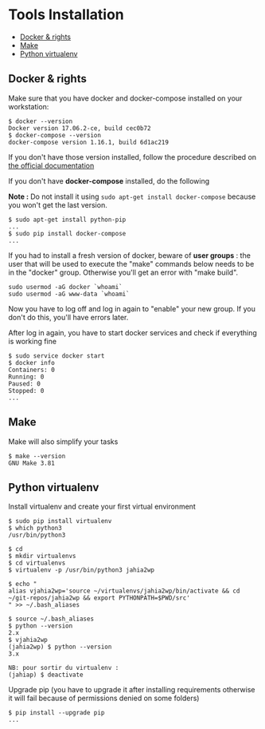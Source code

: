 Tools Installation
==================

<!-- TOC -->

- [Docker & rights](#docker--rights)
- [Make](#make)
- [Python virtualenv](#python-virtualenv)

<!-- /TOC -->

## Docker & rights

Make sure that you have docker and docker-compose installed on your workstation:

    $ docker --version
    Docker version 17.06.2-ce, build cec0b72
    $ docker-compose --version
    docker-compose version 1.16.1, build 6d1ac219

If you don't have those version installed, follow the procedure described on [the official documentation](https://docs.docker.com/engine/installation/linux/docker-ce/ubuntu/)

If you don't have **docker-compose** installed, do the following

**Note :** Do not install it using ```sudo apt-get install docker-compose``` because you won't get the last version.

    $ sudo apt-get install python-pip
    ...
    $ sudo pip install docker-compose
    ...

If you had to install a fresh version of docker, beware of **user groups** : the user that will be used to execute the "make" commands below needs to be in the "docker" group. Otherwise you'll get an error with "make build".

    sudo usermod -aG docker `whoami`
    sudo usermod -aG www-data `whoami`

Now you have to log off and log in again to "enable" your new group. If you don't do this, you'll have errors later.

After log in again, you have to start docker services and check if everything is working fine

    $ sudo service docker start
    $ docker info
    Containers: 0
    Running: 0
    Paused: 0
    Stopped: 0
    ...

## Make

Make will also simplify your tasks

    $ make --version
    GNU Make 3.81

## Python virtualenv

Install virtualenv and create your first virtual environment

    $ sudo pip install virtualenv
    $ which python3
    /usr/bin/python3

    $ cd
    $ mkdir virtualenvs
    $ cd virtualenvs
    $ virtualenv -p /usr/bin/python3 jahia2wp

    $ echo "
    alias vjahia2wp='source ~/virtualenvs/jahia2wp/bin/activate && cd ~/git-repos/jahia2wp && export PYTHONPATH=$PWD/src'
    " >> ~/.bash_aliases

    $ source ~/.bash_aliases
    $ python --version
    2.x
    $ vjahia2wp
    (jahia2wp) $ python --version
    3.x

    NB: pour sortir du virtualenv :
    (jahiap) $ deactivate

Upgrade pip (you have to upgrade it after installing requirements otherwise it will fail because of permissions denied on some folders)

    $ pip install --upgrade pip
    ...

